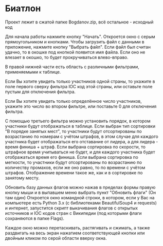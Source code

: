# Биатлон
Проект лежит в сжатой папке Bogdanov.zip, всё остальное - исходный код

Для начала работы нажмите кнопку "Начать". Откроется окно с серым прямоугольником и кнопками. Чтобы загрузить файл с данными в приложение, нажмите кнопку "Выбрать файл". 
Если файл был считан удачно, то в окошке под кнопкой появится имя файла. 
Если оно не влезает в окошко, то будет прокручиваться влево-вправо.

В правой нижней части есть область с различными фильтрами, применяемыми к таблице.

Если Вы хотите увидеть только участников одной страны, то укажите в поле первого сверху фильтра IOC код этой страны, или оставьте поле пустым для отключения фильтра.

Если Вы хотите увидеть только определённое число участников, укажите это число во втором фильтре, или поставьте 0 для отключения фильтра.

С помощью третьего фильтра можно установить порядок, в котором участники будут отображаться в таблице.
Если выбран тип сортировки "В порядке занятых мест", то участники будут отсортированы по возрастанию по номерам с учётом штрафов, в этом случае для каждого участника будет отображаться его отставание от лидера, а для лидера - время финиша + штраф.
Если выбрана сортировка по скорости, то штрафное время учитываться не будет, и для каждого участника будет отображаться время его финиша.
Если выбрана сортировка по меткости, то участники будут отсортированы по возрастанию по количеству промахов, если же оно равно, то по времени с учётом штрафов. Отображение времени такое же, как и в сортировке по занятому месту.

Обновить базу данных флагов можно нажав в пределах формы правую кнопку мыши и в выпавшем меню выбрать пункт "Обновить флаги" (Он там один)
Откроется окно командной строки, в котором, если у Вас на компьютере есть Python 3.x (с библиотеками BeautifulSoup4 и requests) и интернет, запустится скрипт выкачивания флагов с открытых источников и IOC кодов стран с Википедии (под которыми флаги сохраняются в папке Flags).

Каждое окно можно перетаскивать, растягивать и сжимать, а также раздвигать на весь экран нажатием соответствующей кнопки или двойным кликом по серой области вверху окна.
